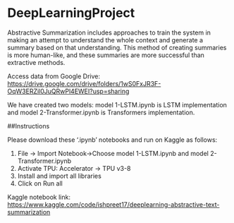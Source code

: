 # DeepLearningProject

Abstractive Summarization includes approaches to train the system in making an attempt to understand the whole context and generate a summary based on that understanding. This method of creating summaries is more human-like, and these summaries are more successful than extractive methods.

Access data from Google Drive: https://drive.google.com/drive/folders/1wS0FxJR3F-OqW3ERZil0JuQRwPl4EWEI?usp=sharing

We have created two models: model 1-LSTM.ipynb is LSTM implementation and model 2-Transformer.ipynb is Transformers implementation.

##Instructions

Please download these ‘.ipynb’ notebooks and run on Kaggle as follows:

1.	File -> Import Notebook->Choose model 1-LSTM.ipynb and model 2-Transformer.ipynb
2.	Activate TPU: Accelerator -> TPU v3-8
3.	Install and import all libraries
4.	Click on Run all

Kaggle notebook link: https://www.kaggle.com/code/ishpreet17/deeplearning-abstractive-text-summarization
